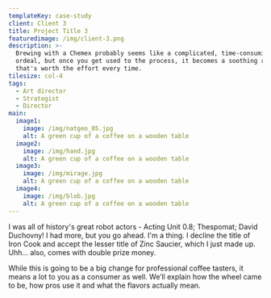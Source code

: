 ```yaml
---
templateKey: case-study
client: Client 3
title: Project Title 3
featuredimage: /img/client-3.png
description: >-
  Brewing with a Chemex probably seems like a complicated, time-consuming
  ordeal, but once you get used to the process, it becomes a soothing ritual
  that's worth the effort every time.
tilesize: col-4
tags:
  - Art director
  - Strategist
  - Director
main:  
  image1:
    image: /img/natgeo_05.jpg
    alt: A green cup of a coffee on a wooden table
  image2:
    image: /img/hand.jpg
    alt: A green cup of a coffee on a wooden table
  image3:
    image: /img/mirage.jpg
    alt: A green cup of a coffee on a wooden table
  image4:
    image: /img/blob.jpg
    alt: A green cup of a coffee on a wooden table
---
```


I was all of history's great robot actors - Acting Unit 0.8; Thespomat; David Duchovny! I had more, but you go ahead. I'm a thing. I decline the title of Iron Cook and accept the lesser title of Zinc Saucier, which I just made up. Uhh… also, comes with double prize money.

While this is going to be a big change for professional coffee tasters, it means a lot to you as a consumer as well. We’ll explain how the wheel came to be, how pros use it and what the flavors actually mean.
